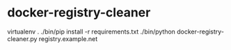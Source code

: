 # docker-registry-cleaner

virtualenv .
./bin/pip install -r requirements.txt
./bin/python docker-registry-cleaner.py registry.example.net
